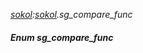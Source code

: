 _[sokol](../../modules/sokol/sokol-module.md):[sokol](../../modules/sokol/sokol-module.md).sg\_compare\_func_
##### Enum sg\_compare\_func
